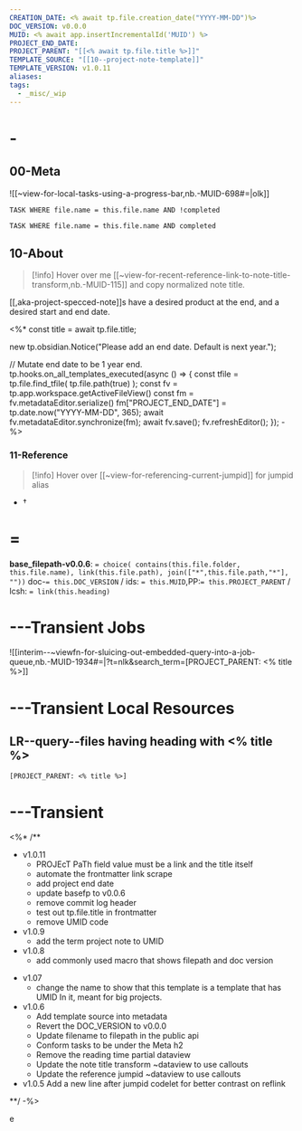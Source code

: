 ```yaml
---
CREATION_DATE: <% await tp.file.creation_date("YYYY-MM-DD")%>
DOC_VERSION: v0.0.0
MUID: <% await app.insertIncrementalId('MUID') %>
PROJECT_END_DATE: 
PROJECT_PARENT: "[[<% await tp.file.title %>]]"
TEMPLATE_SOURCE: "[[10--project-note-template]]"
TEMPLATE_VERSION: v1.0.11
aliases: 
tags:
  - _misc/_wip
---
```


# -

## 00-Meta

![[~view-for-local-tasks-using-a-progress-bar,nb.-MUID-698#=|olk]]

```dataview
TASK WHERE file.name = this.file.name AND !completed
```
```dataview
TASK WHERE file.name = this.file.name AND completed
```

## 10-About

> [!info] Hover over me [[~view-for-recent-reference-link-to-note-title-transform,nb.-MUID-115]] and copy normalized note title.

[[,aka-project-specced-note]]s have a desired product at the end, and a desired start and end date. 

<%* 
const title = await tp.file.title;

new tp.obsidian.Notice("Please add an end date. Default is next year.");

// Mutate end date to be 1 year end.
tp.hooks.on_all_templates_executed(async () => { 
	const tfile = tp.file.find_tfile(
		tp.file.path(true)
	);
	const fv = tp.app.workspace.getActiveFileView()
	const fm = fv.metadataEditor.serialize()
	fm["PROJECT_END_DATE"] = tp.date.now("YYYY-MM-DD", 365);
	await fv.metadataEditor.synchronize(fm);
	await fv.save();
	fv.refreshEditor();
});
-%>
### 11-Reference

> [!info] Hover over [[~view-for-referencing-current-jumpid]] for jumpid alias

* †

# =

**base_filepath-v0.0.6**: `= choice( contains(this.file.folder, this.file.name), link(this.file.path), join(["*",this.file.path,"*"], ""))` doc-`= this.DOC_VERSION` / ids: `= this.MUID`,PP:`= this.PROJECT_PARENT` / lcsh: `= link(this.heading)`



# ---Transient Jobs

![[interim--~viewfn-for-sluicing-out-embedded-query-into-a-job-queue,nb.-MUID-1934#=|?t=nlk&search_term=[PROJECT_PARENT: <% title %>]]

# ---Transient Local Resources

## LR--query--files having heading with <% title %>

```query
[PROJECT_PARENT: <% title %>]
```




# ---Transient


<%* /**
- v1.0.11
	- PROJEcT PaTh field value must be a link and the title itself
	- automate the frontmatter link scrape
	- add project end date
	- update basefp to v0.0.6
	- remove commit log header
	- test out tp.file.title in frontmatter
	- remove UMID code
- v1.0.9
	- add the term project note to UMID
- v1.0.8
  - add commonly used macro that shows filepath and doc version
* v1.07
  * change the name to show that this template is a template that has UMID In it, meant for big projects.
* v1.0.6 
  * Add template source into metadata
  * Revert the DOC_VERSION to v0.0.0
  * Update filename to filepath in the public api
  * Conform tasks to be under the Meta h2
  * Remove the reading time partial dataview
  * Update the note title transform ~dataview to use callouts
  * Update the reference jumpid ~dataview to use callouts
* v1.0.5 Add a new line after jumpid codelet for better contrast on reflink

**/ -%>

e